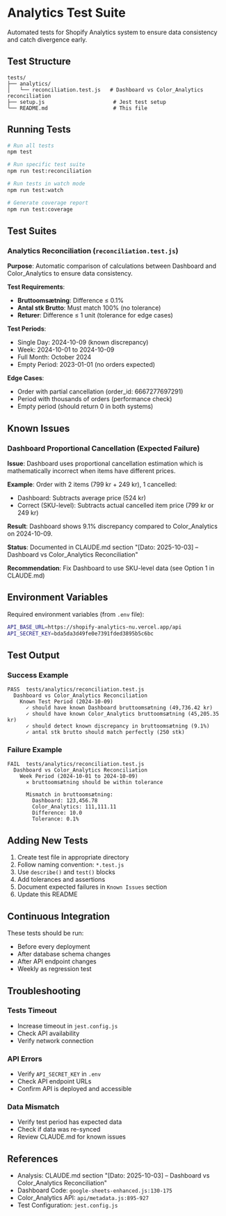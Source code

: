 # Analytics Test Suite

Automated tests for Shopify Analytics system to ensure data consistency and catch divergence early.

## Test Structure

```
tests/
├── analytics/
│   └── reconciliation.test.js   # Dashboard vs Color_Analytics reconciliation
├── setup.js                      # Jest test setup
└── README.md                     # This file
```

## Running Tests

```bash
# Run all tests
npm test

# Run specific test suite
npm run test:reconciliation

# Run tests in watch mode
npm run test:watch

# Generate coverage report
npm run test:coverage
```

## Test Suites

### Analytics Reconciliation (`reconciliation.test.js`)

**Purpose**: Automatic comparison of calculations between Dashboard and Color_Analytics to ensure data consistency.

**Test Requirements**:
- **Bruttoomsætning**: Difference ≤ 0.1%
- **Antal stk Brutto**: Must match 100% (no tolerance)
- **Returer**: Difference ≤ 1 unit (tolerance for edge cases)

**Test Periods**:
- Single Day: 2024-10-09 (known discrepancy)
- Week: 2024-10-01 to 2024-10-09
- Full Month: October 2024
- Empty Period: 2023-01-01 (no orders expected)

**Edge Cases**:
- Order with partial cancellation (order_id: 6667277697291)
- Period with thousands of orders (performance check)
- Empty period (should return 0 in both systems)

## Known Issues

### Dashboard Proportional Cancellation (Expected Failure)

**Issue**: Dashboard uses proportional cancellation estimation which is mathematically incorrect when items have different prices.

**Example**: Order with 2 items (799 kr + 249 kr), 1 cancelled:
- Dashboard: Subtracts average price (524 kr)
- Correct (SKU-level): Subtracts actual cancelled item price (799 kr or 249 kr)

**Result**: Dashboard shows 9.1% discrepancy compared to Color_Analytics on 2024-10-09.

**Status**: Documented in CLAUDE.md section "[Dato: 2025-10-03] – Dashboard vs Color_Analytics Reconciliation"

**Recommendation**: Fix Dashboard to use SKU-level data (see Option 1 in CLAUDE.md)

## Environment Variables

Required environment variables (from `.env` file):

```bash
API_BASE_URL=https://shopify-analytics-nu.vercel.app/api
API_SECRET_KEY=bda5da3d49fe0e7391fded3895b5c6bc
```

## Test Output

### Success Example
```
PASS  tests/analytics/reconciliation.test.js
  Dashboard vs Color_Analytics Reconciliation
    Known Test Period (2024-10-09)
      ✓ should have known Dashboard bruttoomsætning (49,736.42 kr)
      ✓ should have known Color_Analytics bruttoomsætning (45,205.35 kr)
      ✓ should detect known discrepancy in bruttoomsætning (9.1%)
      ✓ antal stk brutto should match perfectly (250 stk)
```

### Failure Example
```
FAIL  tests/analytics/reconciliation.test.js
  Dashboard vs Color_Analytics Reconciliation
    Week Period (2024-10-01 to 2024-10-09)
      ✕ bruttoomsætning should be within tolerance

      Mismatch in bruttoomsætning:
        Dashboard: 123,456.78
        Color_Analytics: 111,111.11
        Difference: 10.0
        Tolerance: 0.1%
```

## Adding New Tests

1. Create test file in appropriate directory
2. Follow naming convention: `*.test.js`
3. Use `describe()` and `test()` blocks
4. Add tolerances and assertions
5. Document expected failures in `Known Issues` section
6. Update this README

## Continuous Integration

These tests should be run:
- Before every deployment
- After database schema changes
- After API endpoint changes
- Weekly as regression test

## Troubleshooting

### Tests Timeout
- Increase timeout in `jest.config.js`
- Check API availability
- Verify network connection

### API Errors
- Verify `API_SECRET_KEY` in `.env`
- Check API endpoint URLs
- Confirm API is deployed and accessible

### Data Mismatch
- Verify test period has expected data
- Check if data was re-synced
- Review CLAUDE.md for known issues

## References

- Analysis: CLAUDE.md section "[Dato: 2025-10-03] – Dashboard vs Color_Analytics Reconciliation"
- Dashboard Code: `google-sheets-enhanced.js:130-175`
- Color_Analytics API: `api/metadata.js:895-927`
- Test Configuration: `jest.config.js`

